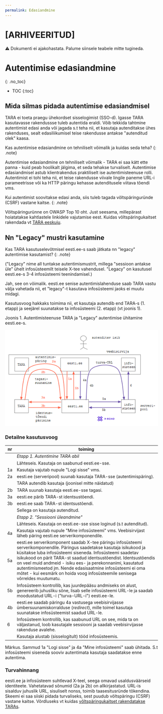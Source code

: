 ```yaml
---
permalink: Edasiandmine
---
```

# [ARHIVEERITUD]

&#9888; Dokumenti ei ajakohastata. Palume siinsele teabele mitte tugineda.

# Autentimise edasiandmine
{: .no_toc}

- TOC
{:toc}

## Mida silmas pidada autentimise edasiandmisel

TARA ei toeta praegu ühekordset sisselogimist (SSO-d). Igasse TARA kasutavasse rakendussse tuleb autentida eraldi. Võib tekkida tahtmine autentimist edasi anda või jagada s.t teha nii, et kasutaja autenditakse ühes rakenduses, sealt edasiliikumisel teise rakendusse antakse "autenditud olek" kaasa. 

Kas autentimise edasiandmine on tehniliselt võimalik ja kuidas seda teha?
{: .note}

Autentimise edasiandmine on tehniliselt võimalik - TARA ei saa kätt ette panna - kuid peab hoolikalt jälgima, et seda tehakse turvaliselt. Autentimise edasiandmisel astub klientrakendus praktiliselt ise autentimisteenuse rolli. Autentimist ei tohi teha nii, et teise rakendusse viivale lingile paneme URL-i parameetrisse või ka HTTP päringu kehasse autenditusele viitava tõendi vms.

Kui autentimist soovitakse edasi anda, siis tuleb tagada võltspäringuründe (CSRF) vastane kaitse.
{: .note}

Võltspäringurünne on OWASP Top 10 oht. Just seesama, millepärast hoiatatakse kahtlastele linkidele vajutamise eest. Kuidas võltspäringukaitset rakendada vt [TARA eeskuju]( https://e-gov.github.io/TARA-Doku/TehnilineKirjeldus#52-v%C3%B5ltsp%C3%A4ringur%C3%BCnde-vastane-kaitse).

## Nn "Legacy" mustri kasutamine

Kas TARA kasutuselevõtmisel eesti.ee-s saab jätkata nn "legacy" autentimise kasutamist?
{: .note}

("Legacy" nime all tuntakse autentimismustrit, millega "sessioon antakse üle" ühelt infosüsteemilt teisele X-tee vahendusel. "Legacy" on kasutusel eesti.ee-s 3-4 infosüsteemi teenindamisel.) 

Jah, see on võimalik. eesti.ee senise autentimislahenduse saab TARA vastu välja vahetada nii, et "legacy"-t kasutava infosüsteemi jaoks ei muutu midagi.

Kasutusvoog hakkaks toimima nii, et kasutaja autendib end TARA-s (1. etapp) ja seejärel suunatakse ta infosüsteemi (2. etapp) (vt joonis 1). 

Joonis 1. Autentimisteenuse TARA ja "Legacy" autentimise ühitamine eesti.ee-s.

<img src='img/LEGACY.PNG' width='700'>

### Detailne kasutusvoog

 nr | toiming
----|---------
    | _Etapp 1. Autentimine TARA abil_
    | Lähteseis. Kasutaja on saabunud eesti.ee-sse.
1a  | Kasutaja vajutab nupule "Logi sisse" vms.
2a  | eesti.ee (serveripool) suunab kasutaja TARA-sse (autentimispäring).
    | TARA autendib kasutaja (joonisel mitte näidatud)
2b  | TARA suunab kasutaja eesti.ee-sse tagasi.
3a  | eesti.ee pärib TARA-st identsustõendi.
3b  | eesti.ee saab TARA-st identsustõendi.
    | Sellega on kasutaja autenditud.
    | _Etapp 2. "Sessiooni üleandmine"_
    | Lähteseis. Kasutaja on eesti.ee-sse sisse loginud (s.t autenditud).
4a  | Kasutaja vajutab nupule "Mine infosüsteemi" vms. Veebisirvijast läheb päring eesti.ee serverikomponendile.
5a  | eesti.ee serverikomponent saadab X-tee päringu infosüsteemi serverikomponendile. Päringus saadetakse kasutaja isikukood ja küsitakse luba infosüsteemi siseneda. Infosüsteemi saadetav isikukood on pärit TARA-st saadud identsustõendist. Identsustõendis on veel muid andmeid - isiku ees- ja perekonnanimi, kasutatud autentimismeetod jm. Nende edasisaatmine infosüsteemi ei oma mõtet - kui eesmärk on hoida voog infosüsteemile senisega võrreldes muutumatu.
5b  | Infosüsteem kontrollib, kas juurdepääsu andmiseks on alust, genereerib juhusliku sõne, lisab selle infosüsteemi URL-le ja saadab moodustatud URL-i ("turva-URL-i") eesti.ee-le.
4b  | eesti.ee saadab päringu 4a vastusega veebisirvijasse ümbersuunamiskorralduse (_redirect_), mille toimel kasutaja suunatakse infosüsteemist saadud URL-le.
6   | Infosüsteem kontrollib, kas saabunud URL on see, mida ta on väljastanud, loob kasutajale sessiooni ja saadab veebisirvijasse rakenduse avalehe.
    | Kasutaja alustab (sisselogitult) tööd infosüsteemis.

Märkus. Sammud 1a "Logi sisse" ja 4a "Mine infosüsteemi" saab ühitada. S.t infosüsteemi siseneda sooviv autentimata kasutaja saadatakse enne autentima.

### Turvahinnang

eesti.ee ja infosüsteem suhtlevad X-teel, seega omavad usaldusväärseid identiteete. Vahetatavad sõnumid (2a ja 2b) on allkirjastatud. URL-is sisalduv juhuslik URL, sisuliselt nonss, toimib taasesitusründe tõkendina. Skeemi ei saa siiski pidada turvaliseks, sest puudub võltspäringu (CSRF) vastane kaitse. Võrdluseks vt kuidas [võltspäringukaitset rakendatakse TARAs]( https://e-gov.github.io/TARA-Doku/TehnilineKirjeldus#52-v%C3%B5ltsp%C3%A4ringur%C3%BCnde-vastane-kaitse).
